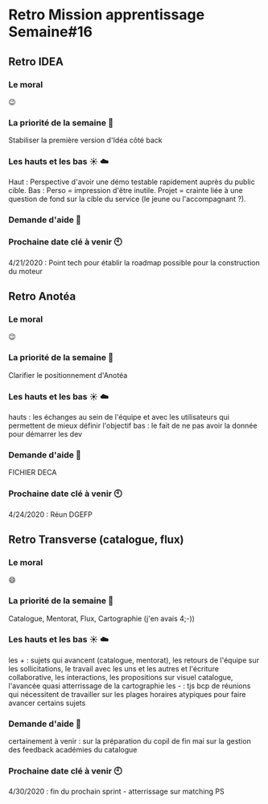 # Retro Mission apprentissage Semaine#16

## Retro IDEA

###  Le moral 
:wink:

### La priorité de la semaine :rocket:
Stabiliser la première version d'Idéa côté back

### Les hauts et les bas :sunny: :cloud:
Haut : Perspective d'avoir une démo testable rapidement auprès du public cible. Bas : Perso = impression d'être inutile. Projet = crainte liée à une question de fond sur la cible du service (le jeune ou l'accompagnant ?).

### Demande d'aide :pray: 


### Prochaine date clé à venir :clock10:

4/21/2020 : Point tech pour établir la roadmap possible pour la construction du moteur

## Retro Anotéa

###  Le moral 
:wink:

### La priorité de la semaine :rocket:
Clarifier le positionnement d'Anotéa

### Les hauts et les bas :sunny: :cloud:
hauts : les échanges au sein de l'équipe et avec les utilisateurs qui permettent de mieux définir l'objectif
bas : le fait de ne pas avoir la donnée pour démarrer les dev

### Demande d'aide :pray: 
FICHIER DECA

### Prochaine date clé à venir :clock10:

4/24/2020 : Réun DGEFP

## Retro Transverse (catalogue, flux)

###  Le moral 
:smile:

### La priorité de la semaine :rocket:
Catalogue, Mentorat, Flux, Cartographie (j'en avais 4;-)) 

### Les hauts et les bas :sunny: :cloud:
les + : sujets qui avancent (catalogue, mentorat), les retours de l'équipe sur les sollicitations, le travail avec les uns et les autres et l'écriture collaborative, les interactions, les propositions sur visuel catalogue, l'avancée quasi atterrissage de la cartographie
les - : tjs bcp de réunions qui nécessitent de travailler sur les plages horaires atypiques pour faire avancer certains sujets

### Demande d'aide :pray: 
certainement à venir : 
sur la préparation du copil de fin mai 
sur la gestion des feedback académies du catalogue

### Prochaine date clé à venir :clock10:

4/30/2020 : fin du prochain sprint - atterrissage sur matching PS 
